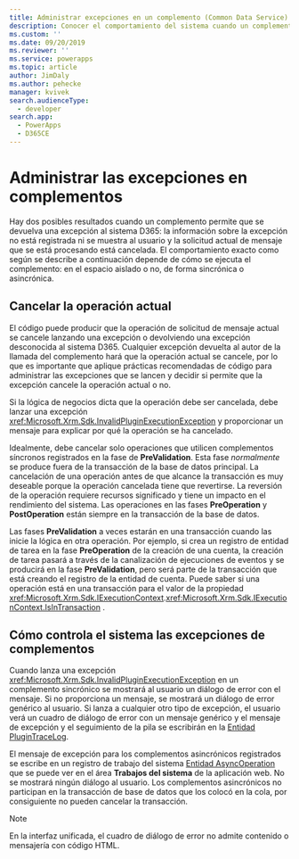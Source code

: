 ```yaml
---
title: Administrar excepciones en un complemento (Common Data Service) | Microsoft Docs
description: Conocer el comportamiento del sistema cuando un complemento devuelva una excepción al autor de la llamada.
ms.custom: ''
ms.date: 09/20/2019
ms.reviewer: ''
ms.service: powerapps
ms.topic: article
author: JimDaly
ms.author: pehecke
manager: kvivek
search.audienceType:
  - developer
search.app:
  - PowerApps
  - D365CE
---
```

# <a name="handle-exceptions-in-plug-ins"></a>Administrar las excepciones en complementos

Hay dos posibles resultados cuando un complemento permite que se devuelva una excepción al sistema D365: la información sobre la excepción no está registrada ni se muestra al usuario y la solicitud actual de mensaje que se está procesando está cancelada. El comportamiento exacto como según se describe a continuación depende de cómo se ejecuta el complemento: en el espacio aislado o no, de forma sincrónica o asincrónica.

<a name='cancelling-an-operation'></a>

## <a name="cancelling-the-current-operation"></a>Cancelar la operación actual

El código puede producir que la operación de solicitud de mensaje actual se cancele lanzando una excepción o devolviendo una excepción desconocida al sistema D365. Cualquier excepción devuelta al autor de la llamada del complemento hará que la operación actual se cancele, por lo que es importante que aplique prácticas recomendadas de código para administrar las excepciones que se lancen y decidir si permite que la excepción cancele la operación actual o no.

Si la lógica de negocios dicta que la operación debe ser cancelada, debe lanzar una excepción <xref:Microsoft.Xrm.Sdk.InvalidPluginExecutionException> y proporcionar un mensaje para explicar por qué la operación se ha cancelado.

Idealmente, debe cancelar solo operaciones que utilicen complementos síncronos registrados en la fase de **PreValidation**. Esta fase *normalmente* se produce fuera de la transacción de la base de datos principal. La cancelación de una operación antes de que alcance la transacción es muy deseable porque la operación cancelada tiene que revertirse. La reversión de la operación requiere recursos significado y tiene un impacto en el rendimiento del sistema. Las operaciones en las fases **PreOperation** y **PostOperation** están siempre en la transacción de la base de datos.

Las fases **PreValidation** a veces estarán en una transacción cuando las inicie la lógica en otra operación. Por ejemplo, si crea un registro de entidad de tarea en la fase **PreOperation** de la creación de una cuenta, la creación de tarea pasará a través de la canalización de ejecuciones de eventos y se producirá en la fase **PreValidation**, pero será parte de la transacción que está creando el registro de la entidad de cuenta. Puede saber si una operación está en una transacción para el valor de la propiedad <xref:Microsoft.Xrm.Sdk.IExecutionContext>.<xref:Microsoft.Xrm.Sdk.IExecutionContext.IsInTransaction> .

## <a name="how-the-system-handles-plug-in-exceptions"></a>Cómo controla el sistema las excepciones de complementos

Cuando lanza una excepción <xref:Microsoft.Xrm.Sdk.InvalidPluginExecutionException> en un complemento sincrónico se mostrará al usuario un diálogo de error con el mensaje. Si no proporciona un mensaje, se mostrará un diálogo de error genérico al usuario. Si lanza a cualquier otro tipo de excepción, el usuario verá un cuadro de diálogo de error con un mensaje genérico y el mensaje de excepción y el seguimiento de la pila se escribirán en la [Entidad PluginTraceLog](reference/entities/plugintracelog.md).

El mensaje de excepción para los complementos asincrónicos registrados se escribe en un registro de trabajo del sistema [Entidad AsyncOperation](reference/entities/asyncoperation.md) que se puede ver en el área **Trabajos del sistema** de la aplicación web. No se mostrará ningún diálogo al usuario. Los complementos asincrónicos no participan en la transacción de base de datos que los colocó en la cola, por consiguiente no pueden cancelar la transacción.

> [!NOTE]
> En la interfaz unificada, el cuadro de diálogo de error no admite contenido o mensajería con código HTML.
